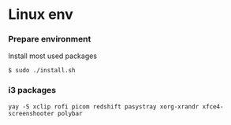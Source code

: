 # Linux env

### Prepare environment
Install most used packages
```
$ sudo ./install.sh
```

### i3 packages
```
yay -S xclip rofi picom redshift pasystray xorg-xrandr xfce4-screenshooter polybar
```
